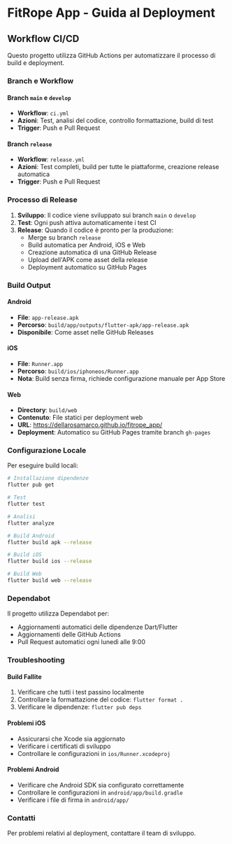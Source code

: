 # FitRope App - Guida al Deployment

## Workflow CI/CD

Questo progetto utilizza GitHub Actions per automatizzare il processo di build e deployment.

### Branch e Workflow

#### Branch `main` e `develop`
- **Workflow**: `ci.yml`
- **Azioni**: Test, analisi del codice, controllo formattazione, build di test
- **Trigger**: Push e Pull Request

#### Branch `release`
- **Workflow**: `release.yml`
- **Azioni**: Test completi, build per tutte le piattaforme, creazione release automatica
- **Trigger**: Push e Pull Request

### Processo di Release

1. **Sviluppo**: Il codice viene sviluppato sui branch `main` o `develop`
2. **Test**: Ogni push attiva automaticamente i test CI
3. **Release**: Quando il codice è pronto per la produzione:
   - Merge su branch `release`
   - Build automatica per Android, iOS e Web
   - Creazione automatica di una GitHub Release
   - Upload dell'APK come asset della release
   - Deployment automatico su GitHub Pages

### Build Output

#### Android
- **File**: `app-release.apk`
- **Percorso**: `build/app/outputs/flutter-apk/app-release.apk`
- **Disponibile**: Come asset nelle GitHub Releases

#### iOS
- **File**: `Runner.app`
- **Percorso**: `build/ios/iphoneos/Runner.app`
- **Nota**: Build senza firma, richiede configurazione manuale per App Store

#### Web
- **Directory**: `build/web`
- **Contenuto**: File statici per deployment web
- **URL**: https://dellarosamarco.github.io/fitrope_app/
- **Deployment**: Automatico su GitHub Pages tramite branch `gh-pages`

### Configurazione Locale

Per eseguire build locali:

```bash
# Installazione dipendenze
flutter pub get

# Test
flutter test

# Analisi
flutter analyze

# Build Android
flutter build apk --release

# Build iOS
flutter build ios --release

# Build Web
flutter build web --release
```

### Dependabot

Il progetto utilizza Dependabot per:
- Aggiornamenti automatici delle dipendenze Dart/Flutter
- Aggiornamenti delle GitHub Actions
- Pull Request automatici ogni lunedì alle 9:00

### Troubleshooting

#### Build Fallite
1. Verificare che tutti i test passino localmente
2. Controllare la formattazione del codice: `flutter format .`
3. Verificare le dipendenze: `flutter pub deps`

#### Problemi iOS
- Assicurarsi che Xcode sia aggiornato
- Verificare i certificati di sviluppo
- Controllare le configurazioni in `ios/Runner.xcodeproj`

#### Problemi Android
- Verificare che Android SDK sia configurato correttamente
- Controllare le configurazioni in `android/app/build.gradle`
- Verificare i file di firma in `android/app/`

### Contatti

Per problemi relativi al deployment, contattare il team di sviluppo. 